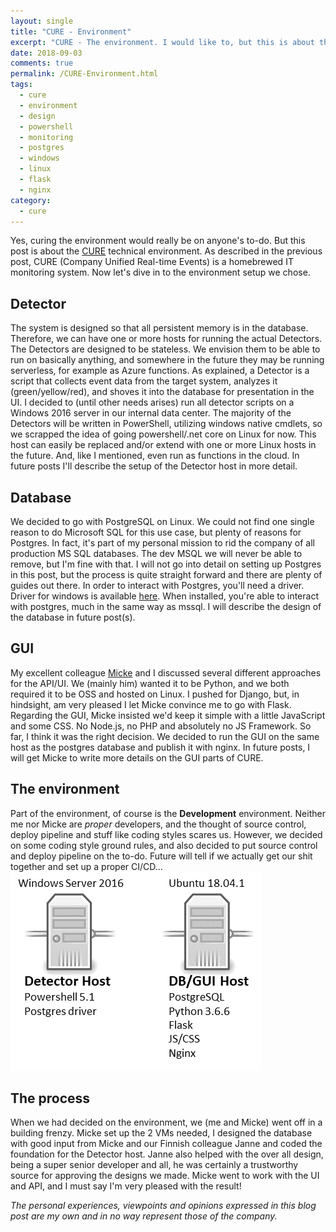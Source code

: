 ```yaml
---
layout: single
title: "CURE - Environment"
excerpt: "CURE - The environment. I would like to, but this is about the technical environment of CURE, the homebrewed monitoring system."
date: 2018-09-03
comments: true
permalink: /CURE-Environment.html
tags:
  - cure
  - environment
  - design
  - powershell
  - monitoring
  - postgres
  - windows
  - linux
  - flask
  - nginx
category:
  - cure
---
```

Yes, curing the environment would really be on anyone's to-do. But this post is about the [CURE](/CURE-Design.html) technical environment. As described in the previous post, CURE (Company Unified Real-time Events) is a homebrewed IT monitoring system.
Now let's dive in to the environment setup we chose.

## Detector
The system is designed so that all persistent memory is in the database. Therefore, we can have one or more hosts for running the actual Detectors. The Detectors are designed to be stateless. We envision them to be able to run on basically anything, and somewhere in the future they may be running serverless, for example as Azure functions.
As explained, a Detector is a script that collects event data from the target system, analyzes it (green/yellow/red), and shoves it into the database for presentation in the UI.
I decided to (until other needs arises) run all detector scripts on a Windows 2016 server in our internal data center. The majority of the Detectors will be written in PowerShell, utilizing windows native cmdlets, so we scrapped the idea of going powershell/.net core on Linux for now. This host can easily be replaced and/or extend with one or more Linux hosts in the future.
And, like I mentioned, even run as functions in the cloud.
In future posts I'll describe the setup of the Detector host in more detail.

## Database
We decided to go with PostgreSQL on Linux. We could not find one single reason to do Microsoft SQL for this use case, but plenty of reasons for Postgres. In fact, it's part of my personal mission to rid the company of all production MS SQL databases. The dev MSQL we will never be able to remove, but I'm fine with that.
I will not go into detail on setting up Postgres in this post, but the process is quite straight forward and there are plenty of guides out there. 
In order to interact with Postgres, you'll need a driver. Driver for windows is available [here](https://www.postgresql.org/download/windows/). When installed, you're able to interact with postgres, much in the same way as mssql.
I will describe the design of the database in future post(s).

## GUI
My excellent colleague [Micke](https://www.linkedin.com/in/mikael-öberg-82520742) and I discussed several different approaches for the API/UI. We (mainly him) wanted it to be Python, and we both required it to be OSS and hosted on Linux. I pushed for Django, but, in hindsight, am very pleased I let Micke convince me to go with Flask.
Regarding the GUI, Micke insisted we'd keep it simple with a little JavaScript and some CSS. No Node.js, no PHP and absolutely no JS Framework. 
So far, I think it was the right decision.
We decided to run the GUI on the same host as the postgres database and publish it with nginx.
In future posts, I will get Micke to write more details on the GUI parts of CURE.

## The environment
Part of the environment, of course is the **Development** environment. Neither me nor Micke are *proper* developers, and the thought of source control, deploy pipeline and stuff like coding styles scares us. 
However, we decided on some coding style ground rules, and also decided to put source control and deploy pipeline on the to-do. 
Future will tell if we actually get our shit together and set up a proper CI/CD... 
![CURE Environment](/assets/images/cure-environment.png)

## The process
When we had decided on the environment, we (me and Micke) went off in a building frenzy. Micke set up the 2 VMs needed, I designed the database with good input from Micke and our Finnish colleague Janne and coded the foundation for the Detector host. Janne also helped with the over all design, being a super senior developer and all, he was certainly a trustworthy source for approving the designs we made. Micke went to work with the UI and API, and I must say I'm very pleased with the result!
 
*The personal experiences, viewpoints and opinions expressed in this blog post are my own and in no way represent those of the company.*

